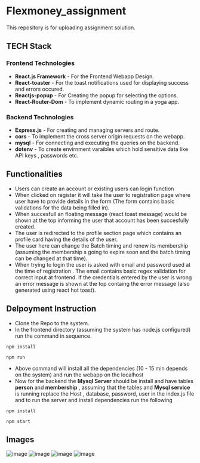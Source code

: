 # Flexmoney_assignment
This repository is for uploading assignment solution.

## TECH Stack
  
  ### Frontend Technologies
 - **React.js Framework**  - For the Frontend Webapp Design.
 - **React-toaster** - For the toast notifications used for displaying success and errors occured.
 - **Reactjs-popup** - For Creating the popup for selecting the options.
 - **React-Router-Dom** - To implement dynamic routing in a yoga app.

  ### Backend Technologies
  - **Express.js**  - For creating and managing servers and route.
  - **cors** - To implement the cross server origin requests on the webapp.
  - **mysql** - For connecting and executing the queries on the backend.
  - **dotenv** - To create envirnment varaibles which hold sensitive data like API keys , passwords etc.
  
  ## Functionalities
   - Users can create an account or existing users can login function
   - When clicked on register it will take the user to registration page where user have to provide details in the form (The form contains basic validations for the data being filled in).
   - When succesfull an floating message (react toast message) would be shown at the top informing the user that account has been succesfully created.
   - The user is redirected to the profile section page which contains an profile card having the details of the user.
   - The user here can change the Batch timing and renew its membership (assuming the membership s going to expire soon and the batch timing can be changed at that time).
   - When trying to login the user is asked with email and password used at the time of registration . The email contains basic regex validation for correct input at frontend. If the credentials entered by the user is wrong an error message is shown at the top containg the error message (also generated using react hot toast).

  ## Delpoyment Instruction
   - Clone the Repo to the system.
   - In the frontend directory (assuming the system has node.js configured) run the command in sequence. 
   ```
   npm install
   
   npm run
   ```
   - Above command will install all the dependencies (10 - 15 min depends on the system) and run the webapp on the localhost
   - Now for the backend the **Mysql Server** should be install and have tables **person** and **membership** , assuming that the tables and **Mysql service** is running replace the Host , database, password, user in the index.js file and to run the server and install dependencies run the following
   ```
   npm install
   
   npm start
   ```
  ## Images   
   
  ![image](https://user-images.githubusercontent.com/63805002/207304932-c9a1c334-8667-4d54-a282-5daa2ee308b5.png)
  ![image](https://user-images.githubusercontent.com/63805002/207307322-ffb9ed14-45dc-4906-ae78-a37040a4afff.png)
  ![image](https://user-images.githubusercontent.com/63805002/207307522-c181101a-a030-4ca9-a7f6-3793187954ad.png)
  ![image](https://user-images.githubusercontent.com/63805002/207307673-07ff99df-7d1f-46ea-955c-319a57e791ea.png)


